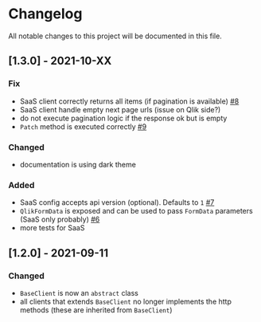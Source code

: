 # Changelog

All notable changes to this project will be documented in this file.

## [1.3.0] - 2021-10-XX

### Fix

- SaaS client correctly returns all items (if pagination is available) [#8](https://github.com/Informatiqal/qlik-rest-api/issues/8)
- SaaS client handle empty next page urls (issue on Qlik side?)
- do not execute pagination logic if the response ok but is empty
- `Patch` method is executed correctly [#9](https://github.com/Informatiqal/qlik-rest-api/issues/9)

### Changed

- documentation is using dark theme

### Added

- SaaS config accepts api version (optional). Defaults to `1` [#7](https://github.com/Informatiqal/qlik-rest-api/issues/7)
- `QlikFormData` is exposed and can be used to pass `FormData` parameters (SaaS only probably) [#6](https://github.com/Informatiqal/qlik-rest-api/issues/6)
- more tests for SaaS

## [1.2.0] - 2021-09-11

### Changed

- `BaseClient` is now an `abstract` class
- all clients that extends `BaseClient` no longer implements the http methods (these are inherited from `BaseClient`)
